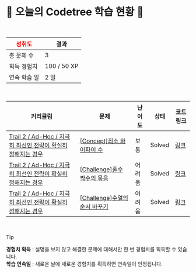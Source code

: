 # 🌲 오늘의 Codetree 학습 현황 🌲

<br />

| <span style="color:red;display:block;text-align:center;"> **성취도**</span> | 결과 |
|---|---|
| 총 문제 수 | 3 |
| 획득 경험치 | 100 / 50 XP |
| 연속 학습 일 | 2 일 |

<br />

|커리큘럼|문제|난이도|상태|코드 링크|
|---|---|---|---|---|
|[Trail 2 / Ad-Hoc / 지극히 최선인 전략이 확실히 정해지는 경우](https://www.codetree.ai/trail-info/novice-mid/)|[[Concept]최소 와이파이 수](https://www.codetree.ai/trails/complete/curated-cards/intro-minimum-number-of-wifi/)|보통|Solved|[링크](https://github.com/MarunTurtle/algorithm-problem-solving/blob/main/250909/%EC%B5%9C%EC%86%8C%20%EC%99%80%EC%9D%B4%ED%8C%8C%EC%9D%B4%20%EC%88%98/minimum-number-of-wifi.py)|
|[Trail 2 / Ad-Hoc / 지극히 최선인 전략이 확실히 정해지는 경우](https://www.codetree.ai/trail-info/novice-mid/)|[[Challenge]홀수 짝수의 묶음](https://www.codetree.ai/trails/complete/curated-cards/challenge-odd-even-bundle/)|어려움|Solved|[링크](https://github.com/MarunTurtle/algorithm-problem-solving/blob/main/250909/%ED%99%80%EC%88%98%20%EC%A7%9D%EC%88%98%EC%9D%98%20%EB%AC%B6%EC%9D%8C/odd-even-bundle.py)|
|[Trail 2 / Ad-Hoc / 지극히 최선인 전략이 확실히 정해지는 경우](https://www.codetree.ai/trail-info/novice-mid/)|[[Challenge]수열의 순서 바꾸기](https://www.codetree.ai/trails/complete/curated-cards/challenge-reorder-sequence/)|어려움|Solved|[링크](https://github.com/MarunTurtle/algorithm-problem-solving/blob/main/250909/%EC%88%98%EC%97%B4%EC%9D%98%20%EC%88%9C%EC%84%9C%20%EB%B0%94%EA%BE%B8%EA%B8%B0/reorder-sequence.py)|


<br />

> [!TIP]
> **경험치 획득** : 설명을 보지 않고 해결한 문제에 대해서만 한 번 경험치를 획득할 수 있습니다.  
> **학습 연속일** : 새로운 날에 새로운 경험치를 획득하면 연속일이 인정됩니다.

